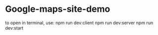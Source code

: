 # Google-maps-site-demo

to open in terminal, use:
npm run dev:client
npm run dev:server
npm run dev:start

